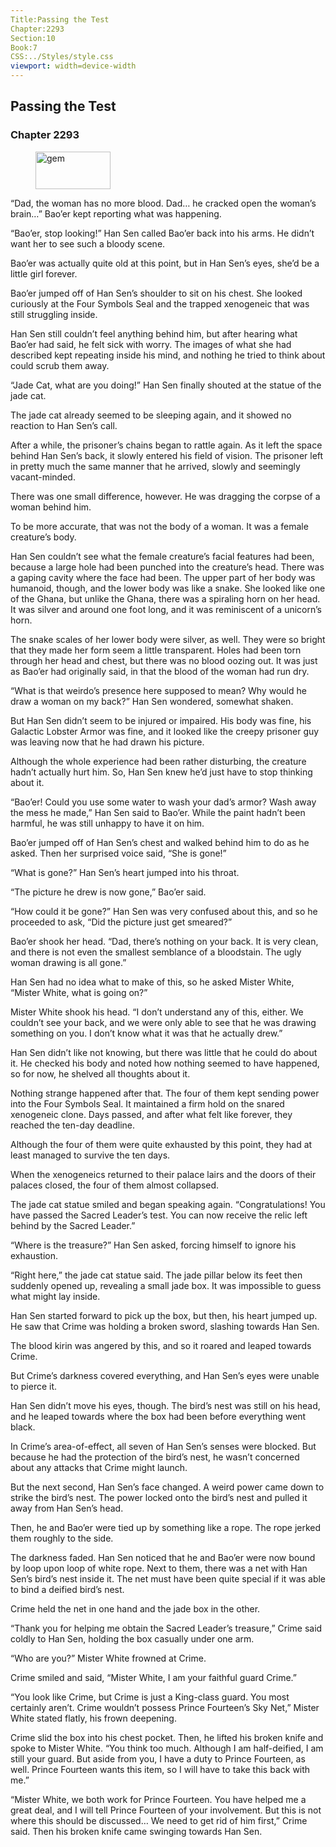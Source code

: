 ```yaml
---
Title:Passing the Test 
Chapter:2293 
Section:10 
Book:7 
CSS:../Styles/style.css 
viewport: width=device-width
---
```

  
## Passing the Test
### Chapter 2293
  
<figure>
	<img src="../Images/gem.gif" alt="gem" id="gem" width="120" height="60" />
</figure>
  

  
“Dad, the woman has no more blood. Dad… he cracked open the woman’s brain…” Bao’er kept reporting what was happening.

“Bao’er, stop looking!” Han Sen called Bao’er back into his arms. He didn’t want her to see such a bloody scene.

Bao’er was actually quite old at this point, but in Han Sen’s eyes, she’d be a little girl forever.

Bao’er jumped off of Han Sen’s shoulder to sit on his chest. She looked curiously at the Four Symbols Seal and the trapped xenogeneic that was still struggling inside.

Han Sen still couldn’t feel anything behind him, but after hearing what Bao’er had said, he felt sick with worry. The images of what she had described kept repeating inside his mind, and nothing he tried to think about could scrub them away.

“Jade Cat, what are you doing!” Han Sen finally shouted at the statue of the jade cat.

The jade cat already seemed to be sleeping again, and it showed no reaction to Han Sen’s call.

After a while, the prisoner’s chains began to rattle again. As it left the space behind Han Sen’s back, it slowly entered his field of vision. The prisoner left in pretty much the same manner that he arrived, slowly and seemingly vacant-minded.

There was one small difference, however. He was dragging the corpse of a woman behind him.

To be more accurate, that was not the body of a woman. It was a female creature’s body.

Han Sen couldn’t see what the female creature’s facial features had been, because a large hole had been punched into the creature’s head. There was a gaping cavity where the face had been. The upper part of her body was humanoid, though, and the lower body was like a snake. She looked like one of the Ghana, but unlike the Ghana, there was a spiraling horn on her head. It was silver and around one foot long, and it was reminiscent of a unicorn’s horn.

The snake scales of her lower body were silver, as well. They were so bright that they made her form seem a little transparent. Holes had been torn through her head and chest, but there was no blood oozing out. It was just as Bao’er had originally said, in that the blood of the woman had run dry.

“What is that weirdo’s presence here supposed to mean? Why would he draw a woman on my back?” Han Sen wondered, somewhat shaken.

But Han Sen didn’t seem to be injured or impaired. His body was fine, his Galactic Lobster Armor was fine, and it looked like the creepy prisoner guy was leaving now that he had drawn his picture.

Although the whole experience had been rather disturbing, the creature hadn’t actually hurt him. So, Han Sen knew he’d just have to stop thinking about it.

“Bao’er! Could you use some water to wash your dad’s armor? Wash away the mess he made,” Han Sen said to Bao’er. While the paint hadn’t been harmful, he was still unhappy to have it on him.

Bao’er jumped off of Han Sen’s chest and walked behind him to do as he asked. Then her surprised voice said, “She is gone!”

“What is gone?” Han Sen’s heart jumped into his throat.

“The picture he drew is now gone,” Bao’er said.

“How could it be gone?” Han Sen was very confused about this, and so he proceeded to ask, “Did the picture just get smeared?”

Bao’er shook her head. “Dad, there’s nothing on your back. It is very clean, and there is not even the smallest semblance of a bloodstain. The ugly woman drawing is all gone.”

Han Sen had no idea what to make of this, so he asked Mister White, “Mister White, what is going on?”

Mister White shook his head. “I don’t understand any of this, either. We couldn’t see your back, and we were only able to see that he was drawing something on you. I don’t know what it was that he actually drew.”

Han Sen didn’t like not knowing, but there was little that he could do about it. He checked his body and noted how nothing seemed to have happened, so for now, he shelved all thoughts about it.

Nothing strange happened after that. The four of them kept sending power into the Four Symbols Seal. It maintained a firm hold on the snared xenogeneic clone. Days passed, and after what felt like forever, they reached the ten-day deadline.

Although the four of them were quite exhausted by this point, they had at least managed to survive the ten days.

When the xenogeneics returned to their palace lairs and the doors of their palaces closed, the four of them almost collapsed.

The jade cat statue smiled and began speaking again. “Congratulations! You have passed the Sacred Leader’s test. You can now receive the relic left behind by the Sacred Leader.”

“Where is the treasure?” Han Sen asked, forcing himself to ignore his exhaustion.

“Right here,” the jade cat statue said. The jade pillar below its feet then suddenly opened up, revealing a small jade box. It was impossible to guess what might lay inside.

Han Sen started forward to pick up the box, but then, his heart jumped up. He saw that Crime was holding a broken sword, slashing towards Han Sen.

The blood kirin was angered by this, and so it roared and leaped towards Crime.

But Crime’s darkness covered everything, and Han Sen’s eyes were unable to pierce it.

Han Sen didn’t move his eyes, though. The bird’s nest was still on his head, and he leaped towards where the box had been before everything went black.

In Crime’s area-of-effect, all seven of Han Sen’s senses were blocked. But because he had the protection of the bird’s nest, he wasn’t concerned about any attacks that Crime might launch.

But the next second, Han Sen’s face changed. A weird power came down to strike the bird’s nest. The power locked onto the bird’s nest and pulled it away from Han Sen’s head.

Then, he and Bao’er were tied up by something like a rope. The rope jerked them roughly to the side.

The darkness faded. Han Sen noticed that he and Bao’er were now bound by loop upon loop of white rope. Next to them, there was a net with Han Sen’s bird’s nest inside it. The net must have been quite special if it was able to bind a deified bird’s nest.

Crime held the net in one hand and the jade box in the other.

“Thank you for helping me obtain the Sacred Leader’s treasure,” Crime said coldly to Han Sen, holding the box casually under one arm.

“Who are you?” Mister White frowned at Crime.

Crime smiled and said, “Mister White, I am your faithful guard Crime.”

“You look like Crime, but Crime is just a King-class guard. You most certainly aren’t. Crime wouldn’t possess Prince Fourteen’s Sky Net,” Mister White stated flatly, his frown deepening.

Crime slid the box into his chest pocket. Then, he lifted his broken knife and spoke to Mister White. “You think too much. Although I am half-deified, I am still your guard. But aside from you, I have a duty to Prince Fourteen, as well. Prince Fourteen wants this item, so I will have to take this back with me.”

“Mister White, we both work for Prince Fourteen. You have helped me a great deal, and I will tell Prince Fourteen of your involvement. But this is not where this should be discussed… We need to get rid of him first,” Crime said. Then his broken knife came swinging towards Han Sen.